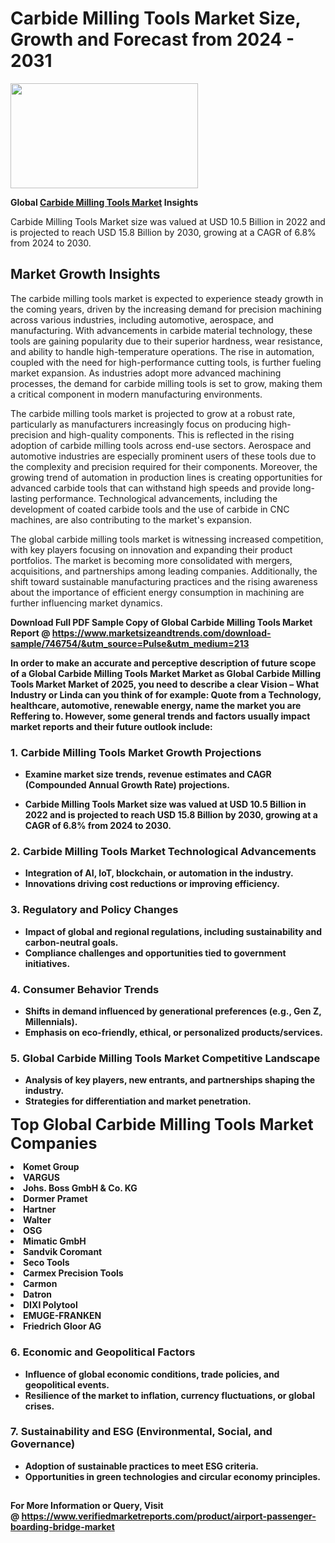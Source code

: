 <H1>Carbide Milling Tools Market Size, Growth and Forecast from 2024 - 2031</H1><img class="aligncenter size-medium wp-image-584254" src="https://thirdeyenews.in/wp-content/uploads/2024/09/Global-Market-Research-300x168.jpeg" alt="" width="300" height="168" /><p><strong>Global&nbsp;<a href="https://www.marketsizeandtrends.com/download-sample/746754/&amp;utm_source=Pulse&amp;utm_medium=213">Carbide Milling Tools Market</a> Insights</strong></p><p>Carbide Milling Tools Market size was valued at USD 10.5 Billion in 2022 and is projected to reach USD 15.8 Billion by 2030, growing at a CAGR of 6.8% from 2024 to 2030.</p><p><h2>Market Growth Insights</h2> <p>The carbide milling tools market is expected to experience steady growth in the coming years, driven by the increasing demand for precision machining across various industries, including automotive, aerospace, and manufacturing. With advancements in carbide material technology, these tools are gaining popularity due to their superior hardness, wear resistance, and ability to handle high-temperature operations. The rise in automation, coupled with the need for high-performance cutting tools, is further fueling market expansion. As industries adopt more advanced machining processes, the demand for carbide milling tools is set to grow, making them a critical component in modern manufacturing environments.</p> <p><strong></strong></p> <p>The carbide milling tools market is projected to grow at a robust rate, particularly as manufacturers increasingly focus on producing high-precision and high-quality components. This is reflected in the rising adoption of carbide milling tools across end-use sectors. Aerospace and automotive industries are especially prominent users of these tools due to the complexity and precision required for their components. Moreover, the growing trend of automation in production lines is creating opportunities for advanced carbide tools that can withstand high speeds and provide long-lasting performance. Technological advancements, including the development of coated carbide tools and the use of carbide in CNC machines, are also contributing to the market's expansion.</p> <p>The global carbide milling tools market is witnessing increased competition, with key players focusing on innovation and expanding their product portfolios. The market is becoming more consolidated with mergers, acquisitions, and partnerships among leading companies. Additionally, the shift toward sustainable manufacturing practices and the rising awareness about the importance of efficient energy consumption in machining are further influencing market dynamics.</p> <p><strong></p><p><span class=""><strong>Download Full PDF Sample Copy of Global Carbide Milling Tools Market Report</strong> @ <a href="https://www.marketsizeandtrends.com/download-sample/746754/&amp;utm_source=Pulse&amp;utm_medium=213" target="_blank">https://www.marketsizeandtrends.com/download-sample/746754/&amp;utm_source=Pulse&amp;utm_medium=213</a></span></p><p>In order to make an accurate and perceptive description of future scope of a Global&nbsp;Carbide Milling Tools Market Market as Global&nbsp;Carbide Milling Tools Market Market of 2025, you need to describe a clear Vision &ndash; What Industry or Linda can you think of for example: Quote from a Technology, healthcare, automotive, renewable energy, name the market you are Reffering to. However, some general trends and factors usually impact market reports and their future outlook include:</p><h3>1.&nbsp;<strong>Carbide Milling Tools Market Growth Projections</strong></h3><ul><li>Examine market size trends, revenue estimates and CAGR (Compounded Annual Growth Rate) projections.</li><li><p>Carbide Milling Tools Market size was valued at USD 10.5 Billion in 2022 and is projected to reach USD 15.8 Billion by 2030, growing at a CAGR of 6.8% from 2024 to 2030.</p></li></ul><h3>2.&nbsp;<strong>Carbide Milling Tools Market Technological Advancements</strong></h3><ul><li>Integration of AI, IoT, blockchain, or automation in the industry.</li><li>Innovations driving cost reductions or improving efficiency.</li></ul><h3>3.&nbsp;<strong>Regulatory and Policy Changes</strong></h3><ul><li>Impact of global and regional regulations, including sustainability and carbon-neutral goals.</li><li>Compliance challenges and opportunities tied to government initiatives.</li></ul><h3>4.&nbsp;<strong>Consumer Behavior Trends</strong></h3><ul><li>Shifts in demand influenced by generational preferences (e.g., Gen Z, Millennials).</li><li>Emphasis on eco-friendly, ethical, or personalized products/services.</li></ul><h3>5.&nbsp;<strong>Global Carbide Milling Tools Market Competitive Landscape</strong></h3><ul><li>Analysis of key players, new entrants, and partnerships shaping the industry.</li><li>Strategies for differentiation and market penetration.</li></ul><p data-pm-slice="1 1 []"><span style="color: inherit; font-family: inherit; font-size: 25px;">Top Global Carbide Milling Tools Market Companies</span></p><div class="" data-test-id=""><p><li>Komet Group</li><li> VARGUS</li><li> Johs. Boss GmbH & Co. KG</li><li> Dormer Pramet</li><li> Hartner</li><li> Walter</li><li> OSG</li><li> Mimatic GmbH</li><li> Sandvik Coromant</li><li> Seco Tools</li><li> Carmex Precision Tools</li><li> Carmon</li><li> Datron</li><li> DIXI Polytool</li><li> EMUGE-FRANKEN</li><li> Friedrich Gloor AG</li></p></div><h3>6.&nbsp;<strong>Economic and Geopolitical Factors</strong></h3><ul><li>Influence of global economic conditions, trade policies, and geopolitical events.</li><li>Resilience of the market to inflation, currency fluctuations, or global crises.</li></ul><h3>7.&nbsp;<strong>Sustainability and ESG (Environmental, Social, and Governance)</strong></h3><ul><li>Adoption of sustainable practices to meet ESG criteria.</li><li>Opportunities in green technologies and circular economy principles.</li></ul><h2><strong style="font-size: 14px;">For More Information or Query, Visit @&nbsp;</strong><a style="background-color: #ffffff; font-size: 14px;" href="https://www.marketsizeandtrends.com/report/carbide-milling-tools-market/" target="_blank">https://www.verifiedmarketreports.com/product/airport-passenger-boarding-bridge-market</a></h2>
